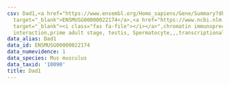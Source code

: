 ```yaml
---
csv: Dad1,<a href="https://www.ensembl.org/Homo_sapiens/Gene/Summary?db=core;g=ENSMUSG00000022174"
  target="_blank">ENSMUSG00000022174</a>,<a href="https://www.ncbi.nlm.nih.gov/pubmed/25450459"
  target="_blank"><i class="fas fa-file"></i></a>",chromatin immunoprecipitation assay,direct
  interaction,prime adult stage, testis, Spermatocyte,,,transcriptional regulation,
data_alias: Dad1
data_id: ENSMUSG00000022174
data_numevidence: 1
data_species: Mus musculus
data_taxid: '10090'
title: Dad1
---
```

